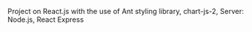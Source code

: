 Project on React.js with the use of Ant styling library, chart-js-2, 
Server: Node.js, React Express
